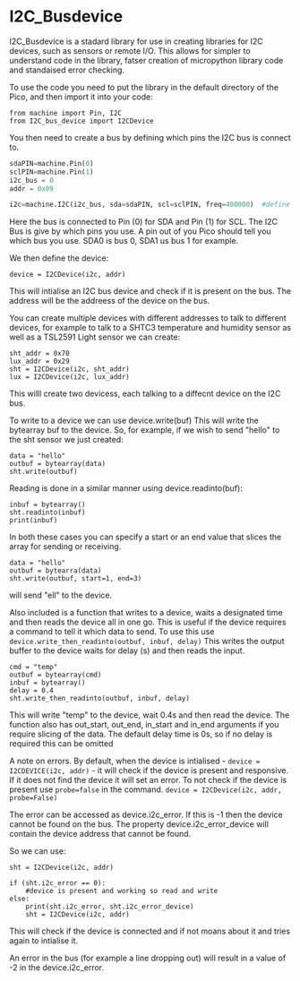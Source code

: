 # I2C_Busdevice
I2C_Busdevice is a stadard library for use in creating libraries for I2C devices, such as sensors or remote I/O.
This allows for simpler to understand code in the library, fatser creation of micropython library code and
standaised error checking.

To use the code you need to put the library in the default directory of the Pico, and then import it into your code:

```micropython
from machine import Pin, I2C
from I2C_bus_device import I2CDevice
```

You then need to create a bus by defining which pins the I2C bus is connect to.

```python
sdaPIN=machine.Pin(0)
sclPIN=machine.Pin(1)
i2c_bus = 0
addr = 0x09

i2c=machine.I2C(i2c_bus, sda=sdaPIN, scl=sclPIN, freq=400000)  #define the i2c bus
```

Here the bus is connected to Pin (0) for SDA and Pin (1) for SCL.
The I2C Bus is give by which pins you use. A pin out of you Pico should tell you which bus you use. SDA0 is bus 0, SDA1 us bus 1 for example.

We then define the device:
```micropython
device = I2CDevice(i2c, addr)
```

This will intialise an I2C bus device and check if it is present on the bus.
The address will be the addreess of the device on the bus.

You can create multiple devices with different addresses to talk to different devices, for example to talk to a SHTC3 temperature
and humidity sensor as well as a TSL2591 Light sensor we can create:

```micropython
sht_addr = 0x70
lux_addr = 0x29
sht = I2CDevice(i2c, sht_addr)
lux = I2CDevice(i2c, lux_addr)
```

This willl create two devicess, each talking to a diffecnt device on the I2C bus.

To write to a device we can use device.write(buf)
This will write the bytearray buf to the device.
So, for example, if we wish to send "hello" to the sht sensor we just created:

```micropython
data = "hello"
outbuf = bytearray(data)
sht.write(outbuf)
```

Reading is done in a similar manner using device.readinto(buf):

```micropython
inbuf = bytearray()
sht.readinto(inbuf)
print(inbuf)
```

In both these cases you can specify a start or an end value that slices the array for sending or receiving.
```micropython
data = "hello"
outbuf = bytearra(data)
sht.write(outbuf, start=1, end=3)
```
will send "ell" to the device.

Also included is a function that writes to a device, waits a designated time and then reads the device all in one go.
This is useful if the device requires a command to tell it which data to send.
To use this use `device.write_then_readinto(outbuf, inbuf, delay)`
This writes the output buffer to the device waits for delay (s) and then reads the input.

```micropython
cmd = "temp"
outbuf = bytearray(cmd)
inbuf = bytearray()
delay = 0.4
sht.write_then_readinto(outbuf, inbuf, delay)
```

This will write "temp" to the device, wait 0.4s and then read the device.
The function also has out_start, out_end, in_start and in_end arguments if you require slicing of the data.
The default delay time is 0s, so if no delay is required this can be omitted


A note on errors.
By default, when the device is intialised - `device = I2CDEVICE(i2c, addr)` - it will check if the device is present and responsive. If it does not find the device it will set an error.
To not check if the device is present use `probe=false` in the command. `device = I2CDevice(i2c, addr, probe=False)`

The error can be accessed as device.i2c_error. If this is -1 then the device cannot be found on the bus. The property device.i2c_error_device will contain the device address that cannot be found.

So we can use:
```micropython
sht = I2CDevice(i2c, addr)

if (sht.i2c_error == 0):
    #device is present and working so read and write
else:
    print(sht.i2c_error, sht.i2c_error_device)
    sht = I2CDevice(i2c, addr)
```

This will check if the device is connected and if not moans about it and tries again to intialise it. 

An error in the bus (for example a line dropping out) will result in a value of -2 in the device.i2c_error.